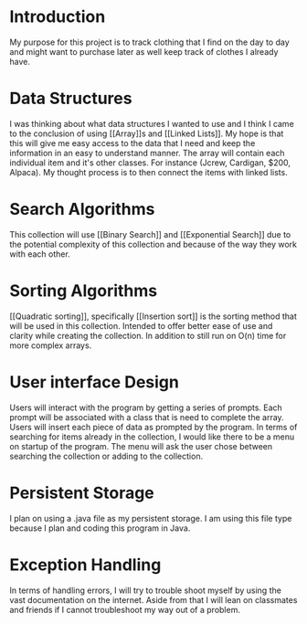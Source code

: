 # Introduction 
My purpose for this project is to track clothing that I find on the day to day and might want to purchase later as well keep track of clothes I already have.

# Data Structures 
I was thinking about what data structures I wanted to use and I think I came to the conclusion of using [[Array]]s and [[Linked Lists]].  My hope is that this will give me easy access to the data that I need and keep the information in an easy to understand manner. The array will contain each individual item and it's other classes. For instance (Jcrew, Cardigan, $200, Alpaca). My thought process is to then connect the items with linked lists.

# Search Algorithms
This collection will use [[Binary Search]] and [[Exponential Search]] due to the potential complexity of this collection and because of the way they work with each other.

# Sorting Algorithms
[[Quadratic sorting]], specifically [[Insertion sort]] is the sorting method that will be used in this collection. Intended to offer better ease of use and clarity while creating the collection. In addition to still run on O(n) time for more complex arrays. 

# User interface Design
Users will interact with the program by getting a series of prompts. Each prompt will be associated with a class that is need to complete the array. Users will insert each piece of data as prompted by the program. In terms of searching for items already in the collection, I would like there to be a menu on startup of the program. The menu will ask the user chose between searching the collection or adding to the collection.

# Persistent Storage
I plan on using a .java file as my persistent storage. I am using this file type because I plan and coding this program in Java.
# Exception Handling 
In terms of handling errors, I will try to trouble shoot myself by using the vast documentation on the internet. Aside from that I will lean on classmates and friends if I cannot troubleshoot my way out of a problem.
